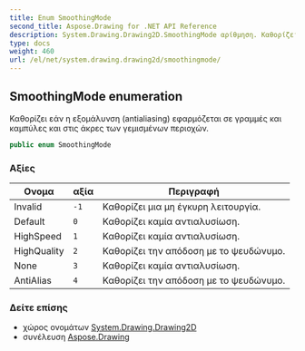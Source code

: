 ```yaml
---
title: Enum SmoothingMode
second_title: Aspose.Drawing for .NET API Reference
description: System.Drawing.Drawing2D.SmoothingMode αρίθμηση. Καθορίζει εάν η εξομάλυνση antialiasing εφαρμόζεται σε γραμμές και καμπύλες και στις άκρες των γεμισμένων περιοχών.
type: docs
weight: 460
url: /el/net/system.drawing.drawing2d/smoothingmode/
---
```

## SmoothingMode enumeration

Καθορίζει εάν η εξομάλυνση (antialiasing) εφαρμόζεται σε γραμμές και καμπύλες και στις άκρες των γεμισμένων περιοχών.

```csharp
public enum SmoothingMode
```

### Αξίες

| Ονομα | αξία | Περιγραφή |
| --- | --- | --- |
| Invalid | `-1` | Καθορίζει μια μη έγκυρη λειτουργία. |
| Default | `0` | Καθορίζει καμία αντιαλυσίωση. |
| HighSpeed | `1` | Καθορίζει καμία αντιαλυσίωση. |
| HighQuality | `2` | Καθορίζει την απόδοση με το ψευδώνυμο. |
| None | `3` | Καθορίζει καμία αντιαλυσίωση. |
| AntiAlias | `4` | Καθορίζει την απόδοση με το ψευδώνυμο. |

### Δείτε επίσης

* χώρος ονομάτων [System.Drawing.Drawing2D](../../system.drawing.drawing2d/)
* συνέλευση [Aspose.Drawing](../../)


